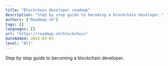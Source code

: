 ```yaml
---
title: "Blockchain developer roadmap"
description: "Step by step guide to becoming a blockchain developer."
authors: ["Roadmap.sh"]
tags: []
languages: []
url: "https://roadmap.sh/blockchain"
dateAdded: 2023-03-03
level: "All"
---
```


Step by step guide to becoming a blockchain developer.